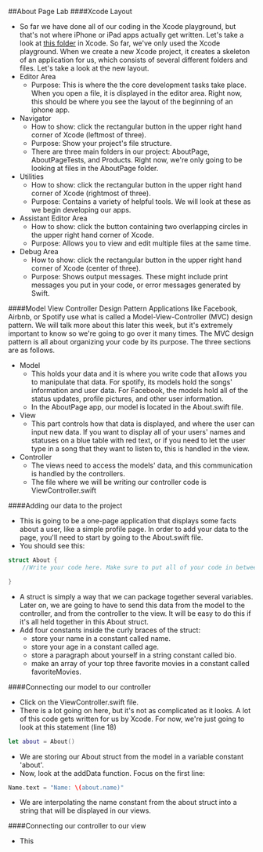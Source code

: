 ##About Page Lab
####Xcode Layout
- So far we have done all of our coding in the Xcode playground, but that's not where iPhone or iPad apps actually get written. Let's take a look at [this folder](https://github.com/upperlinecode/intro-to-swift/tree/master/day-1/AboutPage) in Xcode.
So far, we've only used the Xcode playground. When we create a new Xcode project, it creates a skeleton of an application for us, which consists of several different folders and files. Let's take a look at the new layout.
- Editor Area
  - Purpose: This is where the the core development tasks take place. When you open a file, it is displayed in the editor area. Right now, this should be where you see the layout of the beginning of an iphone app.
- Navigator
  - How to show: click the rectangular button in the upper right hand corner of Xcode (leftmost of three).
  - Purpose: Show your project's file structure.
  - There are three main folders in our project: AboutPage, AboutPageTests, and Products. Right now, we're only going to be looking at files in the AboutPage folder.
- Utilities
  - How to show: click the rectangular button in the upper right hand corner of Xcode (rightmost of three).
  - Purpose: Contains a variety of helpful tools. We will look at these as we begin developing our apps.
- Assistant Editor Area
  - How to show: click the button containing two overlapping circles in the upper right hand corner of Xcode.
  - Purpose: Allows you to view and edit multiple files at the same time.
- Debug Area
  - How to show: click the rectangular button in the upper right hand corner of Xcode (center of three).
  - Purpose: Shows output messages. These might include print messages you put in your code, or error messages generated by Swift.


####Model View Controller Design Pattern
Applications like Facebook, Airbnb, or Spotify use what is called a Model-View-Controller (MVC) design pattern. We will talk more about this later this week, but it's extremely important to know so we're going to go over it many times. The MVC design pattern is all about organizing your code by its purpose. The three sections are as follows.
- Model
  - This holds your data and it is where you write code that allows you to manipulate that data. For spotify, its models hold the songs' information and user data. For Facebook, the models hold all of the status updates, profile pictures, and other user information.
  - In the AboutPage app, our model is located in the About.swift file.
- View
  - This part controls how that data is displayed, and where the user can input new data. If you want to display all of your users' names and statuses on a blue table with red text, or if you need to let the user type in a song that they want to listen to, this is handled in the view.
- Controller
  - The views need to access the models' data, and this communication is handled by the controllers.
  - The file where we will be writing our controller code is ViewController.swift

####Adding our data to the project
- This is going to be a one-page application that displays some facts about a user, like a simple profile page. In order to add your data to the page, you'll need to start by going to the About.swift file.
- You should see this:
```Swift
struct About {
    //Write your code here. Make sure to put all of your code in between the two curly braces that surround the About struct

}
```
- A struct is simply a way that we can package together several variables. Later on, we are going to have to send this data from the model to the controller, and from the controller to the view. It will be easy to do this if it's all held together in this About struct.
- Add four constants inside the curly braces of the struct:
  -  store your name in a constant called name.
  -  store your age in a constant  called age.
  -  store a paragraph about yourself in a string constant called bio.
  -  make an array of your top three favorite movies in a constant called favoriteMovies.

####Connecting our model to our controller
- Click on the ViewController.swift file.
- There is a lot going on here, but it's not as complicated as it looks. A lot of this code gets written for us by Xcode. For now, we're just going to look at this statement (line 18)
```Swift
let about = About()
```
- We are storing our About struct from the model in a variable constant 'about'.
- Now, look at the addData function. Focus on the first line:
```Swift
Name.text = "Name: \(about.name)"
```
- We are interpolating the name constant from the about struct into a string that will be displayed in our views.

####Connecting our controller to our view
- This
